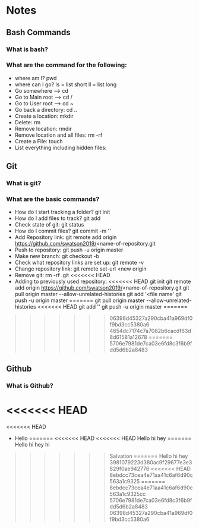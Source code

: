 # Notes

## Bash Commands
### What is bash?
### What are the command for the following:

- where am I? pwd
- where can I go? ls = list short ll = list long
- Go somewhere --> cd
- Go to Main root --> cd /
- Go to User root --> cd ~
- Go back a directory: cd ..
- Create a location: mkdir
- Delete: rm
- Remove location: rmdir <directory name>
- Remove location and all files: rm <director name> -rf
- Create a File: touch
- List everything including hidden files:

## Git
### What is git?
### What are the basic commands?

- How do I start tracking a folder? git init
- How do I add files to track? git add <file>
- Check state of git: git status
- How do I commit files? git commit -m '<name of commit>'
- Add Repository link: git remote add origin https://github.com/swatson2019/<name-of-repository.git
- Push to repository: git push -u origin master
- Make new branch: git checkout -b <new branch name>
- Check what repository links are set up: git remote -v
- Change repository link: git remote set-url <new origin
- Remove git: rm -rf .git
<<<<<<< HEAD
- Adding to previously used repository:
<<<<<<< HEAD
git init
git remote add origin https://github.com/swatson2019/<name-of-repository.git
git pull origin master --allow-unrelated-histories
git add '<file name'
git push -u origin master
=======
git pull origin master --allow-unrelated-histories
<<<<<<< HEAD
git add '<file name>'
git push -u origin master
=======
>>>>>>> 06398d45327a290cba41a969df0f9bd3cc5380a6
>>>>>>> 4654dc7174c7a7082b6cacdf63d8d61581a12678
=======
>>>>>>> 5706e7981de7ca03e6fd8c3f6b9fdd5d6b2a8483

## Github
### What is Github?
<<<<<<< HEAD
=======
<<<<<<< HEAD
- Hello
=======
<<<<<<< HEAD
<<<<<<< HEAD
Hello hi hey
=======
Hello hi hey hi
>>>>>>> Salvation
=======
Hello hi hey
>>>>>>> 3981079223d380ac9f29677e3e3829f0ae942776
<<<<<<< HEAD
>>>>>>> 8ebdcc73cea4e71aa41c6af6d90c563a1c9325
=======
>>>>>>> 8ebdcc73cea4e71aa41c6af6d90c563a1c9325cc
>>>>>>> 5706e7981de7ca03e6fd8c3f6b9fdd5d6b2a8483
>>>>>>> 06398d45327a290cba41a969df0f9bd3cc5380a6
